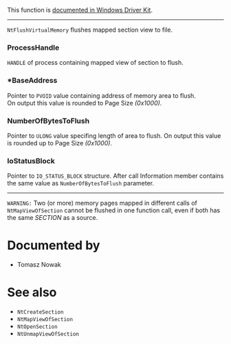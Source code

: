 This function is [documented in Windows Driver Kit](https://learn.microsoft.com/en-us/windows-hardware/drivers/ddi/ntifs/nf-ntifs-zwflushvirtualmemory).

---

`NtFlushVirtualMemory` flushes mapped section view to file.

### ProcessHandle

`HANDLE` of process containing mapped view of section to flush.

### *BaseAddress

Pointer to `PVOID` value containing address of memory area to flush. \
On output this value is rounded to Page Size *(0x1000)*.

### NumberOfBytesToFlush

Pointer to `ULONG` value specifing length of area to flush. On output this value is rounded up to Page Size *(0x1000)*.

### IoStatusBlock

Pointer to `IO_STATUS_BLOCK` structure. After call Information member contains the same value as `NumberOfBytesToFlush` parameter.

---

`WARNING:` Two (or more) memory pages mapped in different calls of `NtMapViewOfSection` cannot be flushed in one function call, even if both has the same *SECTION* as a source.

# Documented by

* Tomasz Nowak

# See also

* `NtCreateSection`
* `NtMapViewOfSection`
* `NtOpenSection`
* `NtUnmapViewOfSection`
